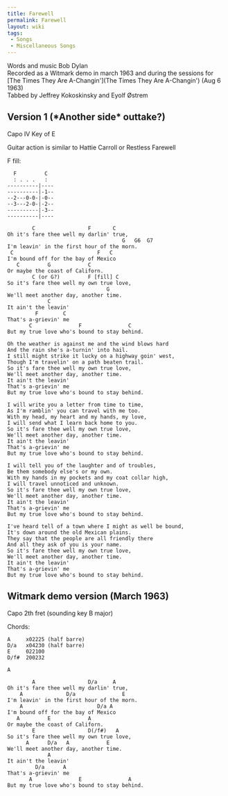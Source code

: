 ```yaml
---
title: Farewell
permalink: Farewell
layout: wiki
tags:
 - Songs
 - Miscellaneous Songs
---
```


Words and music Bob Dylan  
Recorded as a Witmark demo in march 1963 and during the sessions for
[The Times They Are
A-Changin'](The Times They Are A-Changin') (Aug 6 1963)  
Tabbed by Jeffrey Kokoskinsky and Eyolf Østrem

<h2 class="songversion">
Version 1 (*Another side* outtake?)

</h2>
Capo IV Key of E

Guitar action is similar to Hattie Carroll or Restless Farewell

F fill:

      F         C
      : . . .   :
    ----------|----
    ----------|-1--
    --2---0-0-|-0--
    --3---2-0-|-2--
    ----------|-3--
    ----------|----

            C                 F       C
    Oh it's fare thee well my darlin' true,
                                         G   G6  G7
    I'm leavin' in the first hour of the morn.
     C                           F   C
    I'm bound off for the bay of Mexico
       C         G            C
    Or maybe the coast of Californ.
            C (or G?)         F [fill] C
    So it's fare thee well my own true love,
                                    G
    We'll meet another day, another time.
                 C
    It ain't the leavin'
             F        C
    That's a-grievin' me
           C               F               C
    But my true love who's bound to stay behind.

    Oh the weather is against me and the wind blows hard
    And the rain she's a-turnin' into hail.
    I still might strike it lucky on a highway goin' west,
    Though I'm travelin' on a path beaten trail.
    So it's fare thee well my own true love,
    We'll meet another day, another time.
    It ain't the leavin'
    That's a-grievin' me
    But my true love who's bound to stay behind.

    I will write you a letter from time to time,
    As I'm ramblin' you can travel with me too.
    With my head, my heart and my hands, my love,
    I will send what I learn back home to you.
    So it's fare thee well my own true love,
    We'll meet another day, another time.
    It ain't the leavin'
    That's a-grievin' me
    But my true love who's bound to stay behind.

    I will tell you of the laughter and of troubles,
    Be them somebody else's or my own.
    With my hands in my pockets and my coat collar high,
    I will travel unnoticed and unknown.
    So it's fare thee well my own true love,
    We'll meet another day, another time.
    It ain't the leavin'
    That's a-grievin' me
    But my true love who's bound to stay behind.

    I've heard tell of a town where I might as well be bound,
    It's down around the old Mexican plains.
    They say that the people are all friendly there
    And all they ask of you is your name.
    So it's fare thee well my own true love,
    We'll meet another day, another time.
    It ain't the leavin'
    That's a-grievin' me
    But my true love who's bound to stay behind.

<h2 class="songversion">
Witmark demo version (March 1963)

</h2>
Capo 2th fret (sounding key B major)

Chords:

    A     x02225 (half barre)
    D/a   x04230 (half barre)
    E     022100
    D/f#  200232

    A

            A                 D/a     A
    Oh it's fare thee well my darlin' true,
        A              D/a               E
    I'm leavin' in the first hour of the morn.
        A                        D/a A
    I'm bound off for the bay of Mexico
       A         E            A
    Or maybe the coast of Californ.
            E                 D(/f#)   A
    So it's fare thee well my own true love,
          A      D/a   A            E
    We'll meet another day, another time.
                 A
    It ain't the leavin'
             D/a      A
    That's a-grievin' me
           A               E               A
    But my true love who's bound to stay behind.
